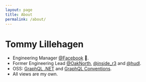```yaml
---
layout: page
title: About
permalink: /about/
---
```


# Tommy Lillehagen

 * Engineering Manager [@Facebook](https://www.facebook.com/) 📘.
 * Former Engineering Lead [@OakNorth](https://www.oaknorth.co.uk/), [@inside_r3](https://www.r3.com/) and [@hudl](https://www.hudl.com/).
 * OSS: [GraphQL .NET](https://github.com/graphql-dotnet/graphql-dotnet) and [GraphQL Conventions](https://github.com/graphql-dotnet/conventions).
 * All views are my own.
